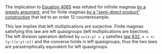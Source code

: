 The implication to [Equation 4065](https://teorth.github.io/equational_theories/implications/?4065) was refuted for infinite magmas [by a greedy argument](https://leanprover.zulipchat.com/#narrow/channel/458659-Equational/topic/Equation.20879.20!.3D.3E.204065), and for finite magmas [by a "semi-direct product" construction](https://leanprover.zulipchat.com/#narrow/channel/458659-Equational/topic/Austin.20pairs/near/484838720) that led to an order 12 counterexample.

This law implies that left multiplications are surjective.  Finite magmas satisfying this law are left quasigroups (left multiplications are bijective).  The left division operation defined by `x◇(x:y) = y` satisfies [law 632](https://teorth.github.io/equational_theories/implications/?632), `x = x:(y:((x:y):x))` and the converse holds in left quasigroups; thus the two laws are parastrophically equivalent for left quasigroups.
